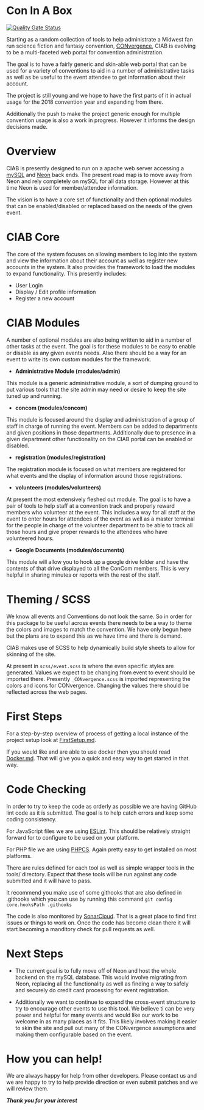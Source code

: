 # Con In A Box

[![Quality Gate Status](https://sonarcloud.io/api/project_badges/measure?project=CON-In-A-Box_CIAB-Portal&metric=alert_status)](https://sonarcloud.io/dashboard?id=CON-In-A-Box_CIAB-Portal)

Starting as a random collection of tools to help administrate a Midwest fan run science fiction and fantasy convention, [CONvergence](http://www.convergence-con.org/), CIAB is evolving to be a multi-faceted web portal for convention administration. 

The goal is to have a fairly generic and skin-able web portal that can be used for a variety of conventions to aid in a number of administrative tasks as well as be useful to the event attendee to get information about their account.

The project is still young and we hope to have the first parts of it in actual usage for the 2018 convention year and expanding from there. 

Additionally the push to make the project generic enough for multiple convention usage is also a work in progress. However it informs the design decisions made. 

# Overview

CIAB is presently designed to run on a apache web server accessing a [mySQL](https://www.mysql.com/) and [Neon](https://www.neoncrm.com/) back ends.  The present road map is to move away from Neon and rely completely on mySQL for all data storage. However at this time Neon is used for member/attendee information.

The vision is to have a core set of functionality and then optional modules that can be enabled/disabled or replaced based on the needs of the given event.

# CIAB Core

The core of the system focuses on allowing members to log into the system and view the information about their account as well as register new accounts in the system. It also provides the framework to load the modules to expand functionality.  This presently includes:

* User Login
* Display / Edit profile information
* Register a new account

# CIAB Modules

A number of optional modules are also being written to aid in a number of other tasks at the event. The goal is for these modules to be easy to enable or disable as any given events needs. Also there should be a way for an event to write its own custom modules for the framework.

* **Administrative Module (modules/admin)**

This module is a generic administrative module, a sort of dumping ground to put various tools that the site admin may need or desire to keep the site tuned up and running.

* **concom (modules/concom)**

This module is focused around the display and administration of a group of staff in charge of running the event. Members can be added to departments and given positions in those departments. Additionally due to presence in a given department other functionality on the CIAB portal can be enabled or disabled. 

* **registration (modules/registration)**

The registration module is focused on what members are registered for what events and the display of information around those registrations. 

* **volunteers (modules/volunteers)**

At present the most extensively fleshed out module. The goal is to have a pair of tools to help staff at a convention track and properly reward members who volunteer at the event. This includes a way for all staff at the event to enter hours for attendees of the event as well as a master terminal for the people in charge of the volunteer department to be able to track all those hours and give proper rewards to the attendees who have volunteered hours. 

* **Google Documents (modules/documents)**

This module will allow you to hook up a google drive folder and have the contents of that drive displayed to all the ConCom members. This is very helpful in sharing minutes or reports with the rest of the staff. 

# Theming / SCSS

We know all events and Conventions do not look the same. So in order for this package to be useful across events there needs to be a way to theme the colors and images to match the convention. We have only begun here but the plans are to expand this as we have time and there is demand. 

CIAB makes use of SCSS to help dynamically build style sheets to allow for skinning of the site.

At present in `scss/event.scss` is where the even specific styles are generated. Values we expect to be changing from event to event should be imported there. Presently `_CONvergence.scss` is imported representing the colors and icons for CONvergence. Changing the values there should be reflected across the web pages. 

# First Steps

For a step-by-step overview of process of getting a local instance of the project setup look at [FirstSetup.md](FirstSetup.md). 

If you would like and are able to use docker then you should read [Docker.md](Docker.md). That will give you a quick and easy way to get started in that way.

# Code Checking

In order to try to keep the code as orderly as possible we are having GitHub lint code as it is submitted. The goal is to help catch errors and keep some coding consistency.

For JavaScript files we are using [ESLint](https://eslint.org/). This should be relatively straight forward for to configure to be used on your platform.

For PHP file we are using [PHPCS](https://github.com/squizlabs/PHP_CodeSniffer). Again pretty easy to get installed on most platforms.

There are rules defined for each tool as well as simple wrapper tools in the tools/ directory. Expect that these tools will be run against any code submitted and it will have to pass.

It recommend you make use of some githooks that are also defined in .githooks which you can use by running this command `git config core.hooksPath .githooks`

The code is also monitored by [SonarCloud](https://sonarcloud.io/dashboard?id=CON-In-A-Box_CIAB-Portal). That is a great place to find first issues or things to work on. Once the code has become clean there it will start becoming a manditory check for pull requests as well. 

# Next Steps

* The current goal is to fully move off of Neon and host the whole backend on the mySQL database. This would involve migrating from Neon, replacing all the functionality as well as finding a way to safely and securely do credit card processing for event registration.

* Additionally we want to continue to expand the cross-event structure to try to encourage other events to use this tool. We believe ti can be very power and helpful for many events and would like our work to be welcome in as many places as it fits.  This likely involves making it easier to skin the site and pull out many of the CONvergence assumptions and making them configurable based on the event. 

# How you can help!

We are always happy for help from other developers. Please contact us and we are happy to try to help provide direction or even submit patches and we will review them. 

***Thank you for your interest***
